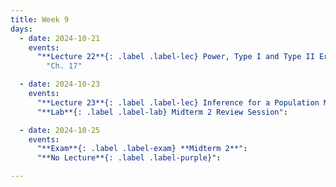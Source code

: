 ```yaml
---
title: Week 9
days:
  - date: 2024-10-21
    events:
      "**Lecture 22**{: .label .label-lec} Power, Type I and Type II Error, Sample Size Cont. ":
        "Ch. 17"

  - date: 2024-10-23
    events:
      "**Lecture 23**{: .label .label-lec} Inference for a Population Mean with Unknown Standard Deviation ": 
      "**Lab**{: .label .label-lab} Midterm 2 Review Session":

  - date: 2024-10-25
    events:
      "**Exam**{: .label .label-exam} **Midterm 2**":
      "**No Lecture**{: .label .label-purple}":

---
```

